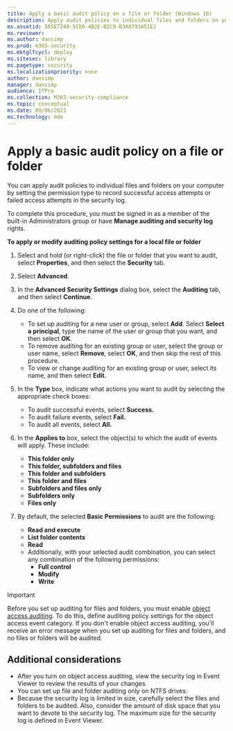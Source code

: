 ```yaml
---
title: Apply a basic audit policy on a file or folder (Windows 10)
description: Apply audit policies to individual files and folders on your computer by setting the permission type to record access attempts in the security log.
ms.assetid: 565E7249-5CD0-4B2E-B2C0-B3A0793A51E2
ms.reviewer: 
ms.author: dansimp
ms.prod: m365-security
ms.mktglfcycl: deploy
ms.sitesec: library
ms.pagetype: security
ms.localizationpriority: none
author: dansimp
manager: dansimp
audience: ITPro
ms.collection: M365-security-compliance
ms.topic: conceptual
ms.date: 09/06/2021
ms.technology: mde
---
```


# Apply a basic audit policy on a file or folder

You can apply audit policies to individual files and folders on your computer by setting the permission type to record successful access attempts or failed access attempts in the security log.

To complete this procedure, you must be signed in as a member of the built-in Administrators group or have **Manage auditing and security log** rights.

**To apply or modify auditing policy settings for a local file or folder**

1.  Select and hold (or right-click) the file or folder that you want to audit, select **Properties**, and then select the **Security** tab.
2.  Select **Advanced**.
3.  In the **Advanced Security Settings** dialog box, select the **Auditing** tab, and then select **Continue**.
4.  Do one of the following:
    -   To set up auditing for a new user or group, select **Add**. Select **Select a principal**, type the name of the user or group that you want, and then select **OK**.
    -   To remove auditing for an existing group or user, select the group or user name, select **Remove**, select **OK**, and then skip the rest of this procedure.
    -   To view or change auditing for an existing group or user, select its name, and then select **Edit.**
5.  In the **Type** box, indicate what actions you want to audit by selecting the appropriate check boxes:
    -   To audit successful events, select **Success.**
    -   To audit failure events, select **Fail.**
    -   To audit all events, select **All.**

 

6.  In the **Applies to** box, select the object(s) to which the audit of events will apply. These include:
 
    -   **This folder only**
    -   **This folder, subfolders and files**
    -   **This folder and subfolders**
    -   **This folder and files**
    -   **Subfolders and files only**
    -   **Subfolders only** 
    -   **Files only**
 
7.  By default, the selected **Basic Permissions** to audit are the following:
    -   **Read and execute**
    -   **List folder contents**
    -   **Read**
    -   Additionally, with your selected audit combination, you can select any combination of the following permissions:
          - **Full control**
          - **Modify**
          - **Write**
    
> [!IMPORTANT]    
> Before you set up auditing for files and folders, you must enable [object access auditing](basic-audit-object-access.md). To do this, define auditing policy settings for the object access event category. If you don't enable object access auditing, you'll receive an error message when you set up auditing for files and folders, and no files or folders will be audited.
 
## Additional considerations

-   After you turn on object access auditing, view the security log in Event Viewer to review the results of your changes.
-   You can set up file and folder auditing only on NTFS drives.
-   Because the security log is limited in size, carefully select the files and folders to be audited. Also, consider the amount of disk space that you want to devote to the security log. The maximum size for the security log is defined in Event Viewer.
 
 
